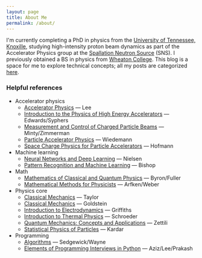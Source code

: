 ```yaml
---
layout: page
title: About Me
permalink: /about/
---
```


I'm currently completing a PhD in physics from the [University of Tennessee, Knoxille](http://physics.utk.edu), studying high-intensity proton beam dynamics as part of the Accelerator Physics group at the [Spallation Neutron Source](https://neutrons.ornl.gov/sns) (SNS). I previously obtained a BS in physics from [Wheaton College](https://www.wheaton.edu). This blog is a space for me to explore technical concepts; all my posts are categorized [here](https://austin-hoover.github.io/blog/categories/). 


<!-- ### Publications
* [*Computation of the matched envelope of the Danilov distribution*](https://doi.org/10.1103/PhysRevAccelBeams.24.044201), PRAB, 04.29.2021


### Presentations
* [*Computation of the matched envelope of the Danilov distribution*](../_pages/presentations/2021-01-29_APgroup_matched_envelope.pdf), AP Group Meeting, SNS, 01.29.2021
* [*Parameterization of coupled motion*](../_pages/presentations/2021-01-15_APgroup_coupled_motion.pdf), AP Group Meeting, SNS, 01.15.2021
* [*Thesis proposal*](../_pages/presentations/2020-09-30_thesis_proposal.pdf), University of Tennessee, 09.30.2020
 -->

### Helpful references

* Accelerator physics
    * [Accelerator Physics](https://www.worldscientific.com/worldscibooks/10.1142/8335) — Lee
    * [Introduction to the Physics of High Energy Accelerators](https://www.amazon.com/Introduction-Physics-High-Energy-Accelerators/dp/0471551635) — Edwards/Syphers
    * [Measurement and Control of Charged Particle Beams](https://www.springer.com/gp/book/9783540441878t) — Minty/Zimmerman
    * [Particle Accelerator Physics](https://www.springer.com/gp/book/9783540490456) — Wiedemann
    * [Space Charge Physics for Particle Accelerators](https://link.springer.com/book/10.1007/978-3-319-62157-9) — Hofmann
* Machine learning
    * [Neural Networks and Deep Learning](http://neuralnetworksanddeeplearning.com) — Nielsen
    * [Pattern Recognition and Machine Learning](https://www.amazon.com/Pattern-Recognition-Learning-Information-Statistics/dp/0387310738) — Bishop
* Math
    * [Mathematics of Classical and Quantum Physics](https://www.amazon.com/Mathematics-Classical-Quantum-Physics-Dover/dp/048667164X) — Byron/Fuller
    * [Mathematical Methods for Physicists](https://www.amazon.com/Mathematical-Methods-Physicists-Comprehensive-Guide/dp/0123846544) — Arfken/Weber
* Physics core
    * [Classical Mechanics](https://www.amazon.com/Classical-Mechanics-John-R-Taylor/dp/189138922X) — Taylor
    * [Classical Mechanics](https://www.amazon.com/Classical-Mechanics-3rd-Herbert-Goldstein/dp/0201657023) — Goldstein
    * [Introduction to Electrodynamics](https://www.amazon.com/Introduction-Electrodynamics-David-J-Griffiths/dp/1108420419) — Griffiths
    * [Introduction to Thermal Physics](https://www.amazon.com/Introduction-Thermal-Physics-Daniel-Schroeder/dp/0201380277) — Schroeder
    * [Quantum Mechanics: Concepts and Applications](https://www.amazon.com/Quantum-Mechanics-Applications-Nouredine-Zettili/dp/0470026790) — Zettili
    * [Statistical Physics of Particles](https://www.amazon.com/Statistical-Physics-Particles-Mehran-Kardar/dp/0521873428#customerReviews) — Kardar
* Programming
    * [Algorithms](https://www.amazon.com/dp/032157351X/ref=cm_sw_em_r_mt_dp_KS6HQWZ5R3MSDS71Z3RE?_encoding=UTF8&psc=1) — Sedgewick/Wayne 
    * [Elements of Programming Interviews in Python](https://www.amazon.com/Elements-Programming-Interviews-Insiders-Guide/dp/1479274836) — Aziz/Lee/Prakash


<!-- #### Recommendations 
Here are some things I recommend checking out. I'll try to update this list as I remember(discover) old(new) things.
* Articles
    * [The Unreasonable Effectiveness of Mathematics in the Natural Sciences](https://www.maths.ed.ac.uk/~v1ranick/papers/wigner.pdf) — Eugene Wigner
    * [Why are (some) physicists so bad at philosophy?](http://edwardfeser.blogspot.com/2011/02/why-are-some-physicists-so-bad-at.html) — Edward Feser
    * [SEP — Philosophy of Religion](https://plato.stanford.edu/entries/philosophy-religion/)
    * [New Atheism and its critics](https://onlinelibrary.wiley.com/doi/10.1111/phc3.12560) — Whitley Kaufman
* Books (mostly textbooks at the moment)
    * Accelerator physics
        * [Accelerator Physics](https://www.worldscientific.com/worldscibooks/10.1142/8335) — Lee
        * [Introduction to the Physics of High Energy Accelerators](https://www.amazon.com/Introduction-Physics-High-Energy-Accelerators/dp/0471551635) — Edwards/Syphers
        * [Measurement and Control of Charged Particle Beams](https://www.springer.com/gp/book/9783540441878t) — Minty/Zimmerman
        * [Particle Accelerator Physics](https://www.springer.com/gp/book/9783540490456) — Wiedemann
        * [Space Charge Physics for Particle Accelerators](https://link.springer.com/book/10.1007/978-3-319-62157-9) — Hofmann
    * Computer science
        * [Algorithms](https://www.amazon.com/dp/032157351X/ref=cm_sw_em_r_mt_dp_KS6HQWZ5R3MSDS71Z3RE?_encoding=UTF8&psc=1) — Sedgewick/Wayne 
        * [Elements of Programming Interviews in Python](https://www.amazon.com/Elements-Programming-Interviews-Insiders-Guide/dp/1479274836) — Aziz/Lee/Prakash
        * [Neural Networks and Deep Learning](http://neuralnetworksanddeeplearning.com) — Nielsen
        * [Pattern Recognition and Machine Learning](https://www.amazon.com/Pattern-Recognition-Learning-Information-Statistics/dp/0387310738) — Bishop
    * Math
        * [Mathematics of Classical and Quantum Physics](https://www.amazon.com/Mathematics-Classical-Quantum-Physics-Dover/dp/048667164X) — Byron/Fuller
        * [Mathematical Methods for Physicists](https://www.amazon.com/Mathematical-Methods-Physicists-Comprehensive-Guide/dp/0123846544) — Arfken/Weber
    * Philosophy/religion
        * [Infinity, Causation, and Paradox](https://www.amazon.com/Infinity-Causation-Paradox-Alexander-Pruss/dp/0198810334) — Alexander Pruss
        * [Knowledge and Christian Belief](https://www.amazon.com/Knowledge-Christian-Belief-Alvin-Plantinga/dp/0802872042) - Alvin Plantinga
    * Physics core
        * [Classical Mechanics](https://www.amazon.com/Classical-Mechanics-John-R-Taylor/dp/189138922X) — Taylor
        * [Classical Mechanics](https://www.amazon.com/Classical-Mechanics-3rd-Herbert-Goldstein/dp/0201657023) — Goldstein
        * [Introduction to Electrodynamics](https://www.amazon.com/Introduction-Electrodynamics-David-J-Griffiths/dp/1108420419) — Griffiths
        * [Introduction to Thermal Physics](https://www.amazon.com/Introduction-Thermal-Physics-Daniel-Schroeder/dp/0201380277) — Schroeder
        * [Quantum Mechanics: Concepts and Applications](https://www.amazon.com/Quantum-Mechanics-Applications-Nouredine-Zettili/dp/0470026790) — Zettili
        * [Statistical Physics of Particles](https://www.amazon.com/Statistical-Physics-Particles-Mehran-Kardar/dp/0521873428#customerReviews) — Kardar
    * Other
        * [Crime and Punishment](https://en.wikipedia.org/wiki/Crime_and_Punishment) — Fyodor Dostoevsky
        * [Who We Are and How We Got Here](https://www.amazon.com/Who-Are-How-Got-Here/dp/110187032X) — David Reich
* Places
    * [Tiger Leaping Gorge](https://en.wikipedia.org/wiki/Tiger_Leaping_Gorge)
    * [Black Canyon of the Gunnison National Park](https://en.wikipedia.org/wiki/Black_Canyon_of_the_Gunnison_National_Park)
* Videos
    * [Dirac Lecture 1 (of 4) - Quantum Mechanics](https://www.youtube.com/watch?v=vwYs8tTLZ24&list=LL&index=19)
    * [Freeman Dyson: A ‘Rebel’ Without a Ph.D.](https://www.youtube.com/watch?v=rlaPLvETBug&list=PLLo2UalP1aQ7yRc_w4UWtYZ8j9AR_lPmN&index=5)
    * [History, Development and Application of Neutron Sources](https://www.youtube.com/watch?v=IkDUrhrui3Q&list=LL&index=13)
    * [Open science: Michael Nielsen at TEDxWaterloo](https://www.youtube.com/watch?v=DnWocYKqvhw&list=PLLo2UalP1aQ6BN4juGvQMVoRvLQgx_iac&index=3)
    * [Toph is blind](https://www.youtube.com/watch?v=D7E-D1KvXxE&list=LL&index=48)
 -->